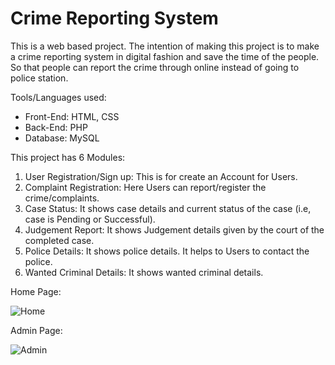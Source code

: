 # Crime Reporting System
This is a web based project. The intention of making this project is to make a crime reporting system in digital fashion and save the time of the people. 
So that people can report the crime through online instead of going to police station.

Tools/Languages used:
* Front-End: HTML, CSS
* Back-End: PHP
* Database: MySQL

This project has 6 Modules:
1. User Registration/Sign up: This is for create an Account for Users. 
2. Complaint Registration: Here Users can report/register the crime/complaints.
3. Case Status: It shows case details and current status of the case (i.e, case is Pending or Successful).
4. Judgement Report: It shows Judgement details given by the court of the completed case.
5. Police Details: It shows police details. It helps to Users to contact the police.
6. Wanted Criminal Details: It shows wanted criminal details.

Home Page:

![Home](https://user-images.githubusercontent.com/88262226/127856508-bb994a39-b61f-4ca5-9477-76133ababc0d.gif)

Admin Page:

![Admin](https://user-images.githubusercontent.com/88262226/127857743-42b43e67-69fc-44b3-88b9-0c84cb6f5469.gif)

